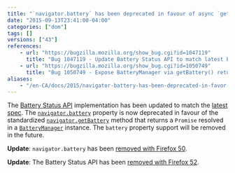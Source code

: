 ```yaml
---
title: "`navigator.battery` has been deprecated in favour of async `getBattery` method"
date: "2015-09-13T23:41:00-04:00"
categories: ["dom"]
tags: []
versions: ["43"]
references:
    - url: "https://bugzilla.mozilla.org/show_bug.cgi?id=1047119"
      title: "Bug 1047119 - Update Battery Status API to match latest Editors draft: navigator.getBattery(), etc"
    - url: "https://bugzilla.mozilla.org/show_bug.cgi?id=1050749"
      title: "Bug 1050749 - Expose BatteryManager via getBattery() returning a Promise instead of a synchronous accessor (navigator.battery)."
aliases:
    - "/en-CA/docs/2015/navigator-battery-has-been-deprecated-in-favor-of-async-getbattery-method/"
---
```

The [Battery Status API](https://developer.mozilla.org/en-US/docs/Web/API/Battery_Status_API) implementation has been updated to match the [latest spec](https://www.w3.org/TR/battery-status/). The [`navigator.battery`](https://developer.mozilla.org/en-US/docs/Web/API/Navigator/battery) property is now deprecated in favour of the standardized [`navigator.getBattery`](https://developer.mozilla.org/en-US/docs/Web/API/Navigator/getBattery) method that returns a `Promise` resolved in a [`BatteryManager`](https://developer.mozilla.org/en-US/docs/Web/API/BatteryManager) instance. The `battery` property support will be removed in the future.

**Update**: `navigator.battery` has been [removed with Firefox 50](https://www.fxsitecompat.com/en-CA/docs/2016/navigator-battery-has-been-removed-in-favour-of-async-getbattery-method/).

**Update**: The Battery Status API has been [removed with Firefox 52](https://www.fxsitecompat.com/en-CA/docs/2016/battery-status-api-has-been-removed/).
